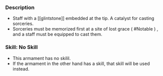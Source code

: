 ### Description
- Staff with a [[glintstone]] embedded at the tip. A catalyst for casting sorceries.
- Sorceries must be memorized first at a site of lost grace ( #Notable  ) , and a staff must be equipped to cast them.
### Skill: No Skill
- This armament has no skilil.
- If the armament in the other hand has a skill, that skill will be used instead.